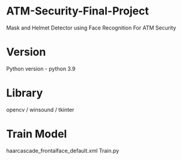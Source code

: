 # ATM-Security-Final-Project
Mask and Helmet Detector using Face Recognition For ATM Security
# Version
Python version - python 3.9
# Library
opencv / winsound / tkinter
# Train Model
haarcascade_frontalface_default.xml
Train.py




